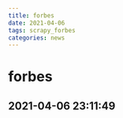```yaml
---
title: forbes
date: 2021-04-06 
tags: scrapy_forbes
categories: news
---
```

# forbes
## 2021-04-06 23:11:49
